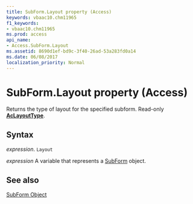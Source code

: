 ```yaml
---
title: SubForm.Layout property (Access)
keywords: vbaac10.chm11965
f1_keywords:
- vbaac10.chm11965
ms.prod: access
api_name:
- Access.SubForm.Layout
ms.assetid: 8690d1ef-bd9c-3f40-26ad-53a283fd0a14
ms.date: 06/08/2017
localization_priority: Normal
---
```



# SubForm.Layout property (Access)

Returns the type of layout for the specified subform. Read-only  **[AcLayoutType](Access.AcLayoutType.md)**.


## Syntax

_expression_. `Layout`

_expression_ A variable that represents a [SubForm](Access.SubForm.md) object.


## See also


[SubForm Object](Access.SubForm.md)

